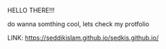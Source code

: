 HELLO THERE!!!

do wanna somthing cool, lets check my protfolio 

LINK: https://seddikislam.github.io/sedkis.github.io/
